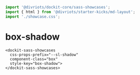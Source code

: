 ```js script
import '@divriots/dockit-core/sass-showcases';
import { html } from '@divriots/starter-kicks/md-layout';
import './showcase.css';
```

# box-shadow

```html:html
<dockit-sass-showcases
  css-props-prefix="--sl-shadow"
  component-class="box"
  style-key="box-shadow">
</dockit-sass-showcases>
```
